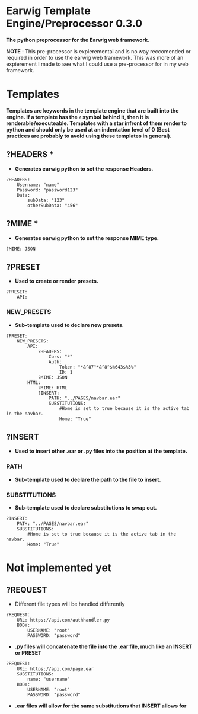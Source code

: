 # Earwig Template Engine/Preprocessor 0.3.0

**The python preprocessor for the Earwig web framework.**

__NOTE__ : This pre-processor is expieremental and is no way reccomended or required in order to use the earwig web framework.  This was more of an expierement I made to see what I could use a pre-processor for in my web framework.

# Templates

__Templates are keywords in the template engine that are built into the engine.  If a template has the `?` symbol behind it, then it is renderable/executeable.  Templates with a star infront of them render to python and should only be used at an indentation level of 0 (Best practices are probably to avoid using these templates in general).__

## ?HEADERS *

 - **Generates earwig python to set the response Headers.**

```
?HEADERS:
	Username: "name"
	Password: "password123"
	Data:
		subData: "123"
		otherSubData: "456"
```

## ?MIME *

 - **Generates earwig python to set the response MIME type.**

```
?MIME: JSON
```

## ?PRESET

 - **Used to create or render presets.**

```
?PRESET:
	API:
```

### NEW_PRESETS

 - **Sub-template used to declare new presets.**

```
?PRESET:
	NEW_PRESETS:
		API:
			?HEADERS:
				Cors: "*"
				Auth:
					Token: "*&^87^*&^8^$%643$%3%"
					ID: 1
			?MIME: JSON
		HTML:
			?MIME: HTML
			?INSERT:
				PATH: "../PAGES/navbar.ear"
				SUBSTITUTIONS:
					#Home is set to true because it is the active tab in the navbar.
					Home: "True"
```

## ?INSERT

 - **Used to insert other .ear or .py files into the position at the template.**

### PATH

 - **Sub-template used to declare the path to the file to insert.**

### SUBSTITUTIONS

 - **Sub-template used to declare substitutions to swap out.**

```
?INSERT:
	PATH: "../PAGES/navbar.ear"
	SUBSTITUTIONS:
		#Home is set to true because it is the active tab in the navbar.
		Home: "True"
```

# Not implemented yet

## ?REQUEST

 - Different file types will be handled differently

```
?REQUEST:
	URL: https://api.com/authhandler.py
	BODY:
		USERNAME: "root"
		PASSWORD: "password"
```

 - **.py files will concatenate the file into the .ear file, much like an INSERT or PRESET**

```
?REQUEST:
	URL: https://api.com/page.ear
	SUBSTITUTIONS:
		name: "username"
	BODY:
		USERNAME: "root"
		PASSWORD: "password"
```

 - **.ear files will allow for the same substitutions that INSERT allows for**
